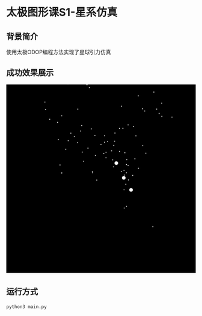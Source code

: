 # 太极图形课S1-星系仿真
## 背景简介
使用太极ODOP编程方法实现了星球引力仿真

## 成功效果展示
![demo](.\data\demo.png)
## 

## 运行方式
 `python3 main.py`
